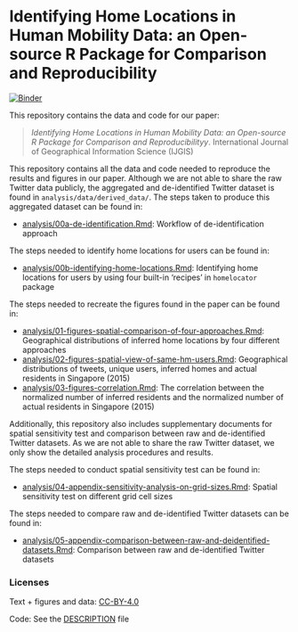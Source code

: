 
# Identifying Home Locations in Human Mobility Data: an Open-source R Package for Comparison and Reproducibility

[![Binder](https://mybinder.org/badge_logo.svg)](https://mybinder.org/v2/gh///master?urlpath=rstudio)

This repository contains the data and code for our paper:

> *Identifying Home Locations in Human Mobility Data: an Open-source R
> Package for Comparison and Reproducibilityy*. International Journal of
> Geographical Information Science (IJGIS)

This repository contains all the data and code needed to reproduce the
results and figures in our paper. Although we are not able to share the
raw Twitter data publicly, the aggregated and de-identified Twitter
dataset is found in `analysis/data/derived_data/`. The steps taken to
produce this aggregated dataset can be found in:

  - [analysis/00a-de-identification.Rmd](analysis/00a-de-identification.md):
    Workflow of de-identification approach

The steps needed to identify home locations for users can be found in:

  - [analysis/00b-identifying-home-locations.Rmd](analysis/00b-identifying-home-locations.md):
    Identifying home locations for users by using four built-in
    ‘recipes’ in `homelocator` package

The steps needed to recreate the figures found in the paper can be found
in:

  - [analysis/01-figures-spatial-comparison-of-four-approaches.Rmd](analysis/01-figures-spatial-comparison-of-four-approaches.md):
    Geographical distributions of inferred home locations by four
    different approaches
  - [analysis/02-figures-spatial-view-of-same-hm-users.Rmd](analysis/02-figures-spatial-view-of-same-hm-users.md):
    Geographical distributions of tweets, unique users, inferred homes
    and actual residents in Singapore (2015)
  - [analysis/03-figures-correlation.Rmd](analysis/03-figures-correlation.md):
    The correlation between the normalized number of inferred residents
    and the normalized number of actual residents in Singapore (2015)

Additionally, this repository also includes supplementary documents for
spatial sensitivity test and comparison between raw and de-identified
Twitter datasets. As we are not able to share the raw Twitter dataset,
we only show the detailed analysis procedures and results.

The steps needed to conduct spatial sensitivity test can be found in:

  - [analysis/04-appendix-sensitivity-analysis-on-grid-sizes.Rmd](analysis/04-appendix-sensitivity-analysis-on-grid-sizes.md):
    Spatial sensitivity test on different grid cell sizes

The steps needed to compare raw and de-identified Twitter datasets can
be found in:

  - [analysis/05-appendix-comparison-between-raw-and-deidentified-datasets.Rmd](analysis/05-appendix-comparison-between-raw-and-deidentified-datasets.md):
    Comparison between raw and de-identified Twitter datasets

### Licenses

Text + figures and data:
[CC-BY-4.0](http://creativecommons.org/licenses/by/4.0/)

Code: See the [DESCRIPTION](DESCRIPTION) file
